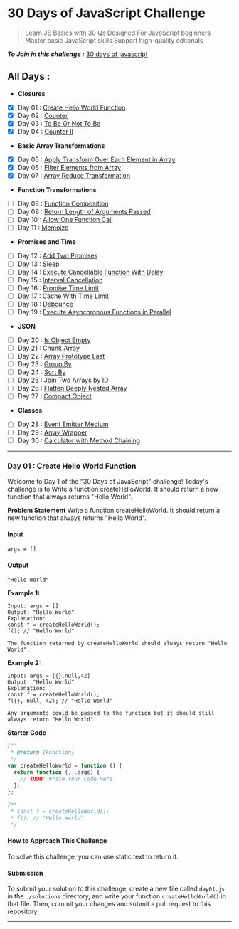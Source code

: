 # 30 Days of JavaScript Challenge

> Learn JS Basics with 30 Qs
> Designed For JavaScript beginners Master basic JavaScript skills Support high-quality editorials

**_To Join in this challenge :_** [30 days of javascript](https://leetcode.com/studyplan/30-days-of-javascript/)

## All Days :

- **Closures**
- [x] Day 01 : [Create Hello World Function](#day-01--create-hello-world-function)
- [x] Day 02 : [Counter](#)
- [x] Day 03 : [To Be Or Not To Be](#)
- [x] Day 04 : [Counter II](#)
- **Basic Array Transformations**
- [x] Day 05 : [Apply Transform Over Each Element in Array](#)
- [x] Day 06 : [Filter Elements from Array](#)
- [x] Day 07 : [Array Reduce Transformation](#)
- **Function Transformations**
- [ ] Day 08 : [Function Composition](#)
- [ ] Day 09 : [Return Length of Arguments Passed](#)
- [ ] Day 10 : [Allow One Function Call](#)
- [ ] Day 11 : [Memoize](#)
- **Promises and Time**
- [ ] Day 12 : [Add Two Promises](#)
- [ ] Day 13 : [Sleep](#)
- [ ] Day 14 : [Execute Cancellable Function With Delay](#)
- [ ] Day 15 : [Interval Cancellation](#)
- [ ] Day 16 : [Promise Time Limit](#)
- [ ] Day 17 : [Cache With Time Limit](#)
- [ ] Day 18 : [Debounce](#)
- [ ] Day 19 : [Execute Asynchronous Functions in Parallel](#)
- **JSON**
- [ ] Day 20 : [Is Object Empty](#Day-20)
- [ ] Day 21 : [Chunk Array](#Day-21)
- [ ] Day 22 : [Array Prototype Last](#Day-22)
- [ ] Day 23 : [Group By](#Day-23)
- [ ] Day 24 : [Sort By](#Day-24)
- [ ] Day 25 : [Join Two Arrays by ID](#Day-25)
- [ ] Day 26 : [Flatten Deeply Nested Array](#Day-26)
- [ ] Day 27 : [Compact Object](#Day-27)
- **Classes**
- [ ] Day 28 : [Event Emitter Medium](#)
- [ ] Day 29 : [Array Wrapper](#)
- [ ] Day 30 : [Calculator with Method Chaining](#)

---

### Day 01 : Create Hello World Function

Welcome to Day 1 of the "30 Days of JavaScript" challenge! Today's challenge is to Write a function createHelloWorld. It should return a new function that always returns "Hello World".

**Problem Statement**
Write a function createHelloWorld. It should return a new function that always returns "Hello World".

#### Input

`args = []`

#### Output

`"Hello World"`

**Example 1:**

```
Input: args = []
Output: "Hello World"
Explanation:
const f = createHelloWorld();
f(); // "Hello World"

The function returned by createHelloWorld should always return "Hello World".
```

**Example 2:**

```
Input: args = [{},null,42]
Output: "Hello World"
Explanation:
const f = createHelloWorld();
f({}, null, 42); // "Hello World"

Any arguments could be passed to the function but it should still always return "Hello World".
```

**Starter Code**

```js
/**
 * @return {Function}
 */
var createHelloWorld = function () {
  return function (...args) {
    // TODO: Write Your Code Here
  };
};

/**
 * const f = createHelloWorld();
 * f(); // "Hello World"
 */
```

#### How to Approach This Challenge

To solve this challenge, you can use static text to return it.

#### Submission

To submit your solution to this challenge, create a new file called `day01.js` in the `./solutions` directory, and write your function `createHelloWorld()` in that file. Then, commit your changes and submit a pull request to this repository.

---
